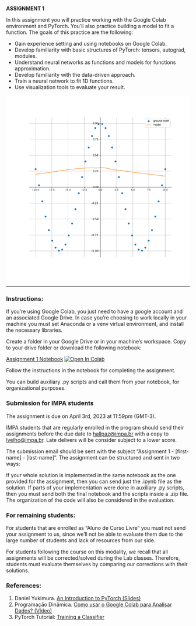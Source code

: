 **ASSIGNMENT 1**

In this assignment you will practice working with the Google Colab environment and PyTorch. You’ll also practice building a model to fit a function. The goals of this practice are the following:

-   Gain experience setting and using notebooks on Google Colab.
-   Develop familiarity with basic structures of PyTorch: tensors, autograd, modules.
-   Understand neural networks as functions and models for functions approximation.
-   Develop familiarity with the data-driven approach.
-   Train a neural network to fit 1D functions.
-   Use visualization tools to evaluate your result.

![](img/cosine_approximation.gif)

------
### Instructions:
If you’re using Google Colab, you just need to have a google account and an associated Google Drive. In case you’re choosing to work locally in your machine you must set Anaconda or a venv virtual environment, and install the necessary libraries.

Create a folder in your Google Drive or in your machine’s workspace. Copy to your drive folder or download the following notebook:

[Assignment 1 Notebook](https://colab.research.google.com/github/hallpaz/3dsystems23/blob/main/assignments/lab1_fittingfunctions.ipynb)
<a href="https://colab.research.google.com/github/hallpaz/3dsystems23/blob/main/assignments/lab1_fittingfunctions.ipynb" target="_parent"><img src="https://colab.research.google.com/assets/colab-badge.svg" alt="Open In Colab"/></a>

Follow the instructions in the notebook for completing the assignment.

You can build auxiliary .py scripts and call them from your notebook, for organizational purposes.

### Submission for IMPA students
The assignment is due on April 3rd, 2023 at 11:59pm (GMT-3).

IMPA students that are regularly enrolled in the program should send their assignments before the due date to [hallpaz@impa.br](mailto:hallpaz@impa.br) with a copy to [lvelho@impa.br](mailto:lvelho@impa.br). Late delivers will be consider subject to a lower score.

The submission email should be sent with the subject “Assignment 1 - [first-name] - [last-name]”. The assignment can be structured and sent in two ways:

If your whole solution is implemented in the same notebook as the one provided for the assignment, then you can send just the .ipynb file as the solution.
If parts of your implementation were done in auxiliary .py scripts, then you must send both the final notebook and the scripts inside a .zip file.
The organization of the code will also be considered in the evaluation.

### For remaining students:
For students that are enrolled as “Aluno de Curso Livre” you must not send your assignment to us, since we’ll not be able to evaluate them due to the large number of students and lack of resources from our side.

For students following the course on this modality, we recall that all assignments will be corrected/solved during the Lab classes. Therefore, students must evaluate themselves by comparing our corrections with their solutions. 

### References:

1. Daniel Yukimura. [An Introduction to PyTorch (Slides)](https://slides.com/danielyukimura/deck-493038)
2. Programação Dinâmica. [Como usar o Google Colab para Analisar Dados? (Vídeo)](https://youtu.be/_mIwsA2ddSc)
3. PyTorch Tutorial: [Training a Classifier](https://pytorch.org/tutorials/beginner/blitz/cifar10_tutorial.html)